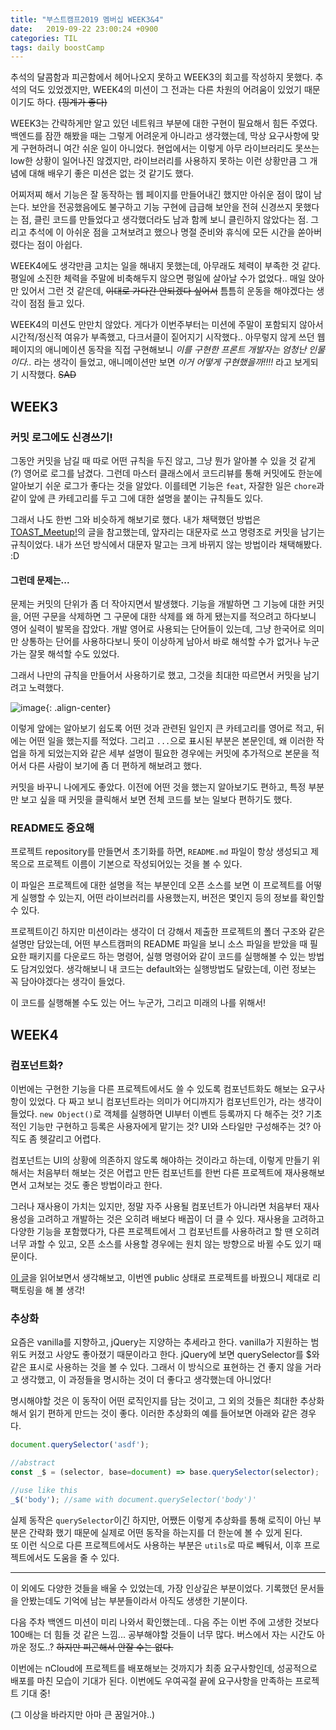 ```yaml
---
title: "부스트캠프2019 멤버십 WEEK3&4"
date:   2019-09-22 23:00:24 +0900
categories: TIL
tags: daily boostCamp
--- 
```


추석의 달콤함과 피곤함에서 헤어나오지 못하고 WEEK3의 회고를 작성하지 못했다. 추석의 덕도 있었겠지만, WEEK4의 미션이 그 전과는 다른 차원의 어려움이 있었기 때문이기도 하다. ~~(핑계가 좋다)~~  
  
WEEK3는 간략하게만 알고 있던 네트워크 부분에 대한 구현이 필요해서 힘든 주였다. 백엔드를 잠깐 해봤을 때는 그렇게 어려운게 아니라고 생각했는데, 막상 요구사항에 맞게 구현하려니 여간 쉬운 일이 아니었다. 현업에서는 이렇게 아무 라이브러리도 못쓰는 low한 상황이 일어나진 않겠지만, 라이브러리를 사용하지 못하는 이런 상황만큼 그 개념에 대해 배우기 좋은 미션은 없는 것 같기도 했다.  
  
어찌저찌 해서 기능은 잘 동작하는 웹 페이지를 만들어내긴 했지만 아쉬운 점이 많이 남는다. 보안을 전공했음에도 불구하고 기능 구현에 급급해 보안을 전혀 신경쓰지 못했다는 점, 클린 코드를 만들었다고 생각했더라도 남과 함께 보니 클린하지 않았다는 점. 그리고 추석에 이 아쉬운 점을 고쳐보려고 했으나 명절 준비와 휴식에 모든 시간을 쏟아버렸다는 점이 아쉽다.  
  
WEEK4에도 생각만큼 고치는 일을 해내지 못했는데, 아무래도 체력이 부족한 것 같다. 평일에 소진한 체력을 주말에 비축해두지 않으면 평일에 살아날 수가 없었다.. 매일 앉아만 있어서 그런 것 같은데, ~~이대로 가다간 안되겠다 싶어서~~ 틈틈히 운동을 해야겠다는 생각이 점점 들고 있다.  
  
WEEK4의 미션도 만만치 않았다. 게다가 이번주부터는 미션에 주말이 포함되지 않아서 시간적/정신적 여유가 부족했고, 다크서클이 짙어지기 시작했다.. 아무렇지 않게 쓰던 웹 페이지의 애니메이션 동작을 직접 구현해보니 _이를 구현한 프론트 개발자는 엄청난 인물이다.._ 라는 생각이 들었고, 애니메이션만 보면 _이거 어떻게 구현했을까!!!!_ 라고 보게되기 시작했다. ~~SAD~~  
  
## WEEK3
### 커밋 로그에도 신경쓰기!

그동안 커밋을 남길 때 따로 어떤 규칙을 두진 않고, 그냥 뭔가 알아볼 수 있을 것 같게(?) 영어로 로그를 남겼다. 그런데 마스터 클래스에서 코드리뷰를 통해 커밋에도 한눈에 알아보기 쉬운 로그가 좋다는 것을 알았다. 이를테면 기능은 `feat`, 자잘한 일은 `chore`과 같이 앞에 큰 카테고리를 두고 그에 대한 설명을 붙이는 규칙들도 있다.  
  
그래서 나도 한번 그와 비슷하게 해보기로 했다. 내가 채택했던 방법은 [TOAST_Meetup!](https://meetup.toast.com/posts/106)의 글을 참고했는데, 앞자리는 대문자로 쓰고 명령조로 커밋을 남기는 규칙이었다. 내가 쓰던 방식에서 대문자 말고는 크게 바뀌지 않는 방법이라 채택해봤다. :D  
  
#### 그런데 문제는...

문제는 커밋의 단위가 좀 더 작아지면서 발생했다. 기능을 개발하면 그 기능에 대한 커밋을, 어떤 구문을 삭제하면 그 구문에 대한 삭제를 왜 하게 됐는지를 적으려고 하다보니 영어 실력이 발목을 잡았다. 개발 영어로 사용되는 단어들이 있는데, 그냥 한국어로 의미만 상통하는 단어를 사용하다보니 뜻이 이상하게 남아서 바로 해석할 수가 없거나 누군가는 잘못 해석할 수도 있었다.  
  
그래서 나만의 규칙을 만들어서 사용하기로 했고, 그것을 최대한 따르면서 커밋을 남기려고 노력했다.  
  
![image](https://user-images.githubusercontent.com/42017052/65434031-15296200-de59-11e9-9590-c7d149522080.png){: .align-center}  
  
이렇게 앞에는 알아보기 쉽도록 어떤 것과 관련된 일인지 큰 카테고리를 영어로 적고, 뒤에는 어떤 일을 했는지를 적었다. 그리고 `...`으로 표시된 부분은 본문인데, 왜 이러한 작업을 하게 되었는지와 같은 세부 설명이 필요한 경우에는 커밋에 추가적으로 본문을 적어서 다른 사람이 보기에 좀 더 편하게 해보려고 했다.  
  
커밋을 바꾸니 나에게도 좋았다. 이전에 어떤 것을 했는지 알아보기도 편하고, 특정 부분만 보고 싶을 때 커밋을 클릭해서 보면 전체 코드를 보는 일보다 편하기도 했다.  
  
### README도 중요해

프로젝트 repository를 만들면서 초기화를 하면, `README.md` 파일이 항상 생성되고 제목으로 프로젝트 이름이 기본으로 작성되어있는 것을 볼 수 있다.  
  
이 파일은 프로젝트에 대한 설명을 적는 부분인데 오픈 소스를 보면 이 프로젝트를 어떻게 실행할 수 있는지, 어떤 라이브러리를 사용했는지, 버전은 몇인지 등의 정보를 확인할 수 있다.  
  
프로젝트이긴 하지만 미션이라는 생각이 더 강해서 제출한 프로젝트의 폴더 구조와 같은 설명만 담았는데, 어떤 부스트캠퍼의 README 파일을 보니 소스 파일을 받았을 때 필요한 패키지를 다운로드 하는 명령어, 실행 명령어와 같이 코드를 실행해볼 수 있는 방법도 담겨있었다. 생각해보니 내 코드는 default와는 실행방법도 달랐는데, 이런 정보는 꼭 담아야겠다는 생각이 들었다.  
  
이 코드를 실행해볼 수도 있는 어느 누군가, 그리고 미래의 나를 위해서!  

## WEEK4
### 컴포넌트화?

이번에는 구현한 기능을 다른 프로젝트에서도 쓸 수 있도록 컴포넌트화도 해보는 요구사항이 있었다. 다 짜고 보니 컴포넌트라는 의미가 어디까지가 컴포넌트인가, 라는 생각이 들었다. `new Object()`로 객체를 실행하면 UI부터 이벤트 등록까지 다 해주는 것? 기초적인 기능만 구현하고 등록은 사용자에게 맡기는 것? UI와 스타일만 구성해주는 것? 아직도 좀 헷갈리고 어렵다.  
  
컴포넌트는 UI의 상황에 의존하지 않도록 해야하는 것이라고 하는데, 이렇게 만들기 위해서는 처음부터 해보는 것은 어렵고 만든 컴포넌트를 한번 다른 프로젝트에 재사용해보면서 고쳐보는 것도 좋은 방법이라고 한다.  
  
그러나 재사용이 가치는 있지만, 정말 자주 사용될 컴포넌트가 아니라면 처음부터 재사용성을 고려하고 개발하는 것은 오히려 배보다 배꼽이 더 클 수 있다. 재사용을 고려하고 다양한 기능을 포함했다가, 다른 프로젝트에서 그 컴포넌트를 사용하려고 할 땐 오히려 너무 과할 수 있고, 오픈 소스를 사용할 경우에는 원치 않는 방향으로 바뀔 수도 있기 때문이다.  
  
[이 글](https://d2.naver.com/helloworld/188655)을 읽어보면서 생각해보고, 이번엔 public 상태로 프로젝트를 바꿨으니 제대로 리팩토링을 해 볼 생각!  
  
### 추상화

요즘은 vanilla를 지향하고, jQuery는 지양하는 추세라고 한다. vanilla가 지원하는 범위도 커졌고 사양도 좋아졌기 때문이라고 한다. jQuery에 보면 querySelector를 $와 같은 표시로 사용하는 것을 볼 수 있다. 그래서 이 방식으로 표현하는 건 좋지 않을 거라고 생각했고, 이 과정들을 명시하는 것이 더 좋다고 생각했는데 아니었다!  
  
명시해야할 것은 이 동작이 어떤 로직인지를 담는 것이고, 그 외의 것들은 최대한 추상화해서 읽기 편하게 만드는 것이 좋다. 이러한 추상화의 예를 들어보면 아래와 같은 경우다.

```javascript
document.querySelector('asdf');

//abstract
const _$ = (selector, base=document) => base.querySelector(selector);

//use like this
_$('body'); //same with document.querySelector('body')'
```
  
실제 동작은 `querySelector`이긴 하지만, 어쨌든 이렇게 추상화를 통해 로직이 아닌 부분은 간략화 했기 때문에 실제로 어떤 동작을 하는지를 더 한눈에 볼 수 있게 된다.  
또 이런 식으로 다른 프로젝트에서도 사용하는 부분은 `utils`로 따로 빼둬서, 이후 프로젝트에서도 도움을 줄 수 있다.  

___

이 외에도 다양한 것들을 배울 수 있었는데, 가장 인상깊은 부분이었다. 기록했던 문서들을 안봤는데도 기억에 남는 부분들이라서 아직도 생생한 기분이다.  
  
다음 주차 백엔드 미션이 미리 나와서 확인했는데.. 다음 주는 이번 주에 고생한 것보다 100배는 더 힘들 것 같은 느낌... 공부해야할 것들이 너무 많다. 버스에서 자는 시간도 아까운 정도..? ~~하지만 피곤해서 안잘 수는 없다.~~  
  
이번에는 nCloud에 프로젝트를 배포해보는 것까지가 최종 요구사항인데, 성공적으로 배포를 마친 모습이 기대가 된다. 이번에도 우여곡절 끝에 요구사항을 만족하는 프로젝트 기대 중!  
  
(그 이상을 바라지만 아마 큰 꿈일거야..)  